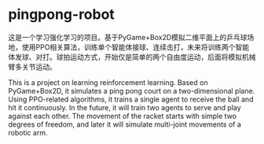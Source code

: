 # pingpong-robot
这是一个学习强化学习的项目。基于PyGame+Box2D模拟二维平面上的乒乓球场地，使用PPO相关算法，训练单个智能体接球、连续击打，未来将训练两个智能体发球、对打。球拍运动方式，开始仅是简单的两个自由度运动，后面将模拟机械臂多关节运动。

This is a project on learning reinforcement learning. Based on PyGame+Box2D, it simulates a ping pong court on a two-dimensional plane. Using PPO-related algorithms, it trains a single agent to receive the ball and hit it continuously. In the future, it will train two agents to serve and play against each other. The movement of the racket starts with simple two degrees of freedom, and later it will simulate multi-joint movements of a robotic arm.